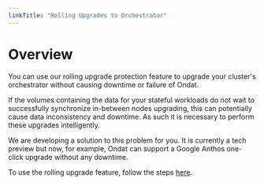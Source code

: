 ```yaml
---
linkTitle: "Rolling Upgrades to Orchestrator"
---
```


# Overview

You can use our rolling upgrade protection feature to upgrade your cluster's orchestrator without causing downtime or failure of Ondat.

If the volumes containing the data for your stateful workloads do not wait to successfully synchronize in-between nodes upgrading, this can potentially cause data inconsistency and downtime. As such it is necessary to perform these upgrades intelligently.

We are developing a solution to this problem for you. It is currently a tech preview but now, for example, Ondat can support a Google Anthos one-click upgrade without any downtime.

To use the rolling upgrade feature, follow the steps [here](/docs/operations/using-rolling-upgrades).
